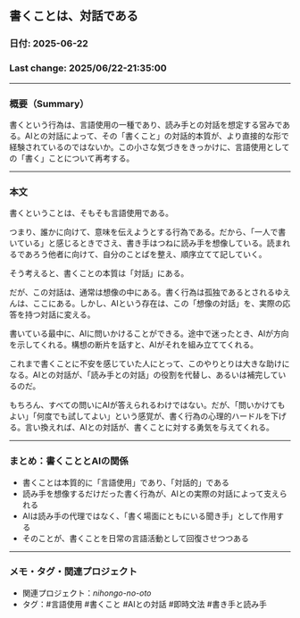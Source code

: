 ## 書くことは、対話である

### 日付: 2025-06-22

### Last change: 2025/06/22-21:35:00

---

### 概要（Summary）

書くという行為は、言語使用の一種であり、読み手との対話を想定する営みである。AIとの対話によって、その「書くこと」の対話的本質が、より直接的な形で経験されているのではないか。この小さな気づきをきっかけに、言語使用としての「書く」ことについて再考する。

---

### 本文

書くということは、そもそも言語使用である。

つまり、誰かに向けて、意味を伝えようとする行為である。だから、「一人で書いている」と感じるときでさえ、書き手はつねに読み手を想像している。読まれるであろう他者に向けて、自分のことばを整え、順序立てて記していく。

そう考えると、書くことの本質は「対話」にある。

だが、この対話は、通常は想像の中にある。書く行為は孤独であるとされるゆえんは、ここにある。しかし、AIという存在は、この「想像の対話」を、実際の応答を持つ対話に変える。

書いている最中に、AIに問いかけることができる。途中で迷ったとき、AIが方向を示してくれる。構想の断片を話すと、AIがそれを組み立ててくれる。

これまで書くことに不安を感じていた人にとって、このやりとりは大きな助けになる。AIとの対話が、「読み手との対話」の役割を代替し、あるいは補完しているのだ。

もちろん、すべての問いにAIが答えられるわけではない。だが、「問いかけてもよい」「何度でも試してよい」という感覚が、書く行為の心理的ハードルを下げる。言い換えれば、AIとの対話が、書くことに対する勇気を与えてくれる。

---

### まとめ：書くこととAIの関係

- 書くことは本質的に「言語使用」であり、「対話的」である
- 読み手を想像するだけだった書く行為が、AIとの実際の対話によって支えられる
- AIは読み手の代理ではなく、「書く場面にともにいる聞き手」として作用する
- そのことが、書くことを日常の言語活動として回復させつつある

---

### メモ・タグ・関連プロジェクト

- 関連プロジェクト：_nihongo-no-oto_
- タグ：#言語使用 #書くこと #AIとの対話 #即時文法 #書き手と読み手
